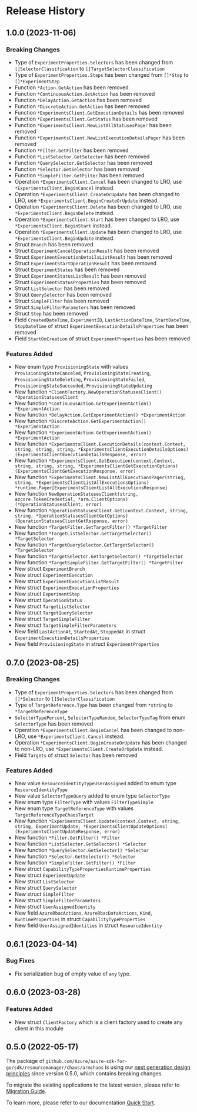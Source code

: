 # Release History

## 1.0.0 (2023-11-06)
### Breaking Changes

- Type of `ExperimentProperties.Selectors` has been changed from `[]SelectorClassification` to `[]TargetSelectorClassification`
- Type of `ExperimentProperties.Steps` has been changed from `[]*Step` to `[]*ExperimentStep`
- Function `*Action.GetAction` has been removed
- Function `*ContinuousAction.GetAction` has been removed
- Function `*DelayAction.GetAction` has been removed
- Function `*DiscreteAction.GetAction` has been removed
- Function `*ExperimentsClient.GetExecutionDetails` has been removed
- Function `*ExperimentsClient.GetStatus` has been removed
- Function `*ExperimentsClient.NewListAllStatusesPager` has been removed
- Function `*ExperimentsClient.NewListExecutionDetailsPager` has been removed
- Function `*Filter.GetFilter` has been removed
- Function `*ListSelector.GetSelector` has been removed
- Function `*QuerySelector.GetSelector` has been removed
- Function `*Selector.GetSelector` has been removed
- Function `*SimpleFilter.GetFilter` has been removed
- Operation `*ExperimentsClient.Cancel` has been changed to LRO, use `*ExperimentsClient.BeginCancel` instead.
- Operation `*ExperimentsClient.CreateOrUpdate` has been changed to LRO, use `*ExperimentsClient.BeginCreateOrUpdate` instead.
- Operation `*ExperimentsClient.Delete` has been changed to LRO, use `*ExperimentsClient.BeginDelete` instead.
- Operation `*ExperimentsClient.Start` has been changed to LRO, use `*ExperimentsClient.BeginStart` instead.
- Operation `*ExperimentsClient.Update` has been changed to LRO, use `*ExperimentsClient.BeginUpdate` instead.
- Struct `Branch` has been removed
- Struct `ExperimentCancelOperationResult` has been removed
- Struct `ExperimentExecutionDetailsListResult` has been removed
- Struct `ExperimentStartOperationResult` has been removed
- Struct `ExperimentStatus` has been removed
- Struct `ExperimentStatusListResult` has been removed
- Struct `ExperimentStatusProperties` has been removed
- Struct `ListSelector` has been removed
- Struct `QuerySelector` has been removed
- Struct `SimpleFilter` has been removed
- Struct `SimpleFilterParameters` has been removed
- Struct `Step` has been removed
- Field `CreatedDateTime`, `ExperimentID`, `LastActionDateTime`, `StartDateTime`, `StopDateTime` of struct `ExperimentExecutionDetailsProperties` has been removed
- Field `StartOnCreation` of struct `ExperimentProperties` has been removed

### Features Added

- New enum type `ProvisioningState` with values `ProvisioningStateCanceled`, `ProvisioningStateCreating`, `ProvisioningStateDeleting`, `ProvisioningStateFailed`, `ProvisioningStateSucceeded`, `ProvisioningStateUpdating`
- New function `*ClientFactory.NewOperationStatusesClient() *OperationStatusesClient`
- New function `*ContinuousAction.GetExperimentAction() *ExperimentAction`
- New function `*DelayAction.GetExperimentAction() *ExperimentAction`
- New function `*DiscreteAction.GetExperimentAction() *ExperimentAction`
- New function `*ExperimentAction.GetExperimentAction() *ExperimentAction`
- New function `*ExperimentsClient.ExecutionDetails(context.Context, string, string, string, *ExperimentsClientExecutionDetailsOptions) (ExperimentsClientExecutionDetailsResponse, error)`
- New function `*ExperimentsClient.GetExecution(context.Context, string, string, string, *ExperimentsClientGetExecutionOptions) (ExperimentsClientGetExecutionResponse, error)`
- New function `*ExperimentsClient.NewListAllExecutionsPager(string, string, *ExperimentsClientListAllExecutionsOptions) *runtime.Pager[ExperimentsClientListAllExecutionsResponse]`
- New function `NewOperationStatusesClient(string, azcore.TokenCredential, *arm.ClientOptions) (*OperationStatusesClient, error)`
- New function `*OperationStatusesClient.Get(context.Context, string, string, *OperationStatusesClientGetOptions) (OperationStatusesClientGetResponse, error)`
- New function `*TargetFilter.GetTargetFilter() *TargetFilter`
- New function `*TargetListSelector.GetTargetSelector() *TargetSelector`
- New function `*TargetQuerySelector.GetTargetSelector() *TargetSelector`
- New function `*TargetSelector.GetTargetSelector() *TargetSelector`
- New function `*TargetSimpleFilter.GetTargetFilter() *TargetFilter`
- New struct `ExperimentBranch`
- New struct `ExperimentExecution`
- New struct `ExperimentExecutionListResult`
- New struct `ExperimentExecutionProperties`
- New struct `ExperimentStep`
- New struct `OperationStatus`
- New struct `TargetListSelector`
- New struct `TargetQuerySelector`
- New struct `TargetSimpleFilter`
- New struct `TargetSimpleFilterParameters`
- New field `LastActionAt`, `StartedAt`, `StoppedAt` in struct `ExperimentExecutionDetailsProperties`
- New field `ProvisioningState` in struct `ExperimentProperties`


## 0.7.0 (2023-08-25)
### Breaking Changes

- Type of `ExperimentProperties.Selectors` has been changed from `[]*Selector` to `[]SelectorClassification`
- Type of `TargetReference.Type` has been changed from `*string` to `*TargetReferenceType`
- `SelectorTypePercent`, `SelectorTypeRandom`, `SelectorTypeTag` from enum `SelectorType` has been removed
- Operation `*ExperimentsClient.BeginCancel` has been changed to non-LRO, use `*ExperimentsClient.Cancel` instead.
- Operation `*ExperimentsClient.BeginCreateOrUpdate` has been changed to non-LRO, use `*ExperimentsClient.CreateOrUpdate` instead.
- Field `Targets` of struct `Selector` has been removed

### Features Added

- New value `ResourceIdentityTypeUserAssigned` added to enum type `ResourceIdentityType`
- New value `SelectorTypeQuery` added to enum type `SelectorType`
- New enum type `FilterType` with values `FilterTypeSimple`
- New enum type `TargetReferenceType` with values `TargetReferenceTypeChaosTarget`
- New function `*ExperimentsClient.Update(context.Context, string, string, ExperimentUpdate, *ExperimentsClientUpdateOptions) (ExperimentsClientUpdateResponse, error)`
- New function `*Filter.GetFilter() *Filter`
- New function `*ListSelector.GetSelector() *Selector`
- New function `*QuerySelector.GetSelector() *Selector`
- New function `*Selector.GetSelector() *Selector`
- New function `*SimpleFilter.GetFilter() *Filter`
- New struct `CapabilityTypePropertiesRuntimeProperties`
- New struct `ExperimentUpdate`
- New struct `ListSelector`
- New struct `QuerySelector`
- New struct `SimpleFilter`
- New struct `SimpleFilterParameters`
- New struct `UserAssignedIdentity`
- New field `AzureRbacActions`, `AzureRbacDataActions`, `Kind`, `RuntimeProperties` in struct `CapabilityTypeProperties`
- New field `UserAssignedIdentities` in struct `ResourceIdentity`


## 0.6.1 (2023-04-14)
### Bug Fixes

- Fix serialization bug of empty value of `any` type.

## 0.6.0 (2023-03-28)
### Features Added

- New struct `ClientFactory` which is a client factory used to create any client in this module


## 0.5.0 (2022-05-17)

The package of `github.com/Azure/azure-sdk-for-go/sdk/resourcemanager/chaos/armchaos` is using our [next generation design principles](https://azure.github.io/azure-sdk/general_introduction.html) since version 0.5.0, which contains breaking changes.

To migrate the existing applications to the latest version, please refer to [Migration Guide](https://aka.ms/azsdk/go/mgmt/migration).

To learn more, please refer to our documentation [Quick Start](https://aka.ms/azsdk/go/mgmt).